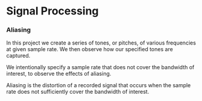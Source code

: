 # Signal Processing
### Aliasing

In this project we create a series of tones, or pitches, of various frequencies at given sample rate.  We then observe how our specified tones are captured.

We intentionally specify a sample rate that does not cover the bandwidth of interest, to observe the effects of aliasing.

Aliasing is the distortion of a recorded signal that occurs when the sample rate does not sufficiently cover the bandwidth of interest.
